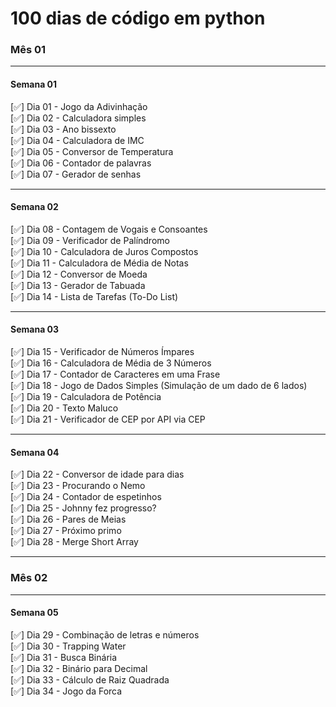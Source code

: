 # 100 dias de código em python

### Mês 01

---

#### Semana 01

[✅] Dia 01 - Jogo da Adivinhação&nbsp;  
[✅] Dia 02 - Calculadora simples&nbsp;  
[✅] Dia 03 - Ano bissexto&nbsp;  
[✅] Dia 04 - Calculadora de IMC&nbsp;  
[✅] Dia 05 - Conversor de Temperatura&nbsp;  
[✅] Dia 06 - Contador de palavras&nbsp;  
[✅] Dia 07 - Gerador de senhas&nbsp;

---

#### Semana 02

[✅] Dia 08 - Contagem de Vogais e Consoantes&nbsp;  
[✅] Dia 09 - Verificador de Palíndromo&nbsp;  
[✅] Dia 10 - Calculadora de Juros Compostos&nbsp;  
[✅] Dia 11 - Calculadora de Média de Notas&nbsp;  
[✅] Dia 12 - Conversor de Moeda&nbsp;  
[✅] Dia 13 - Gerador de Tabuada&nbsp;  
[✅] Dia 14 - Lista de Tarefas (To-Do List)&nbsp;

---

#### Semana 03

[✅] Dia 15 - Verificador de Números Ímpares&nbsp;  
[✅] Dia 16 - Calculadora de Média de 3 Números&nbsp;  
[✅] Dia 17 - Contador de Caracteres em uma Frase&nbsp;  
[✅] Dia 18 - Jogo de Dados Simples (Simulação de um dado de 6 lados)&nbsp;  
[✅] Dia 19 - Calculadora de Potência&nbsp;  
[✅] Dia 20 - Texto Maluco&nbsp;  
[✅] Dia 21 - Verificador de CEP por API via CEP&nbsp;

---

#### Semana 04

[✅] Dia 22 - Conversor de idade para dias&nbsp;  
[✅] Dia 23 - Procurando o Nemo&nbsp;  
[✅] Dia 24 - Contador de espetinhos&nbsp;  
[✅] Dia 25 - Johnny fez progresso?&nbsp;  
[✅] Dia 26 - Pares de Meias&nbsp;  
[✅] Dia 27 - Próximo primo&nbsp;  
[✅] Dia 28 - Merge Short Array&nbsp;

---

### Mês 02

---

#### Semana 05

[✅] Dia 29 - Combinação de letras e números&nbsp;  
[✅] Dia 30 - Trapping Water&nbsp;  
[✅] Dia 31 - Busca Binária&nbsp;  
[✅] Dia 32 - Binário para Decimal&nbsp;  
[✅] Dia 33 - Cálculo de Raiz Quadrada&nbsp;  
[✅] Dia 34 - Jogo da Forca&nbsp;
